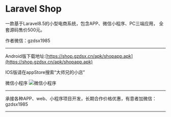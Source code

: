 # Laravel Shop

<p>一款基于Laravel8.5的小型电商系统，包含APP、微信小程序、PC三端应用，
全套源码售价500元。</p>

<p>作者微信：gzdsx1985</p>

---
Android版下载地址:[https://shop.gzdsx.cn/apk/shopapp.apk](https://shop.gzdsx.cn/apk/shopapp.apk)

IOS版请在appStore搜索“大师兄的小店”

微信小程序
![微信小程序](https://shop.gzdsx.cn/storage/thumb/2023/02/9Ojvxl64KrkARgm58NmM3YuFJeumuCNtZbnCj80b.jpg)


---

承接各种APP、web、小程序项目开发，长期合作价格优惠，有意者加微信：gzdsx1985

---
